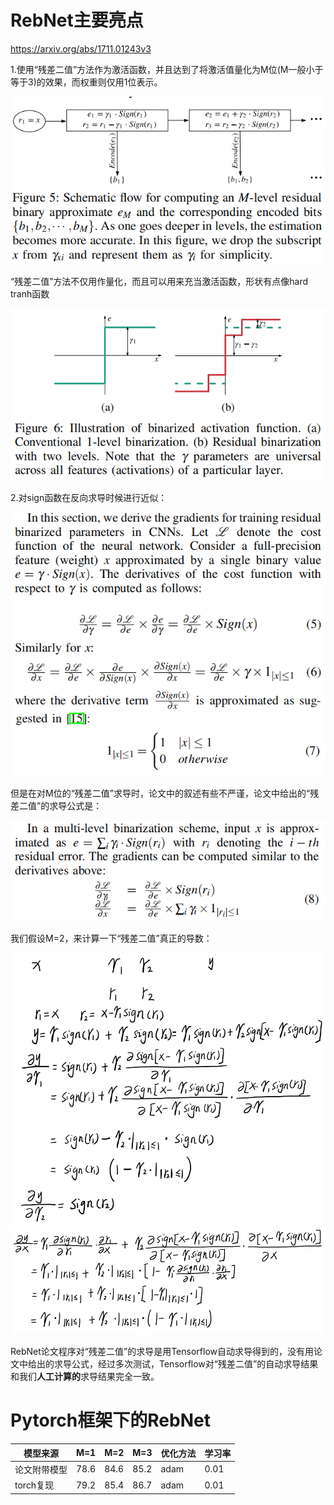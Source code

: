 # RebNet主要亮点
https://arxiv.org/abs/1711.01243v3

1.使用“残差二值”方法作为激活函数，并且达到了将激活值量化为M位(M一般小于等于3)的效果，而权重则仅用1位表示。

![resign](./images/resign.png)

“残差二值”方法不仅用作量化，而且可以用来充当激活函数，形状有点像hard tranh函数

![activation_function](./images/activation_function.png)

2.对sign函数在反向求导时候进行近似：

![sign](./images/sign_grad.png)
![sign2](./images/sign_grad2.png)

但是在对M位的“残差二值”求导时，论文中的叙述有些不严谨，论文中给出的“残差二值”的求导公式是：

![resign_grad](./images/resign_grad.png)

我们假设M=2，来计算一下“残差二值”真正的导数：

![resign_grad_true](./images/resign_grad_true1.png)
![resign_grad_true](./images/resign_grad_true2.png)

RebNet论文程序对“残差二值”的求导是用Tensorflow自动求导得到的，没有用论文中给出的求导公式，经过多次测试，Tensorflow对“残差二值”的自动求导结果和我们**人工计算的**求导结果完全一致。
# Pytorch框架下的RebNet
模型来源|M=1|M=2|M=3|优化方法|学习率
-|-|-|-|-|-
论文附带模型|78.6|84.6|85.2|adam|0.01
torch复现|79.2|85.4|86.7|adam|0.01